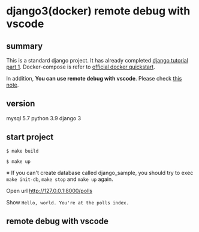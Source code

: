 # django3(docker) remote debug with vscode
## summary
This is a standard django project. It has already completed [django tutorial part 1](https://docs.djangoproject.com/en/3.1/intro/tutorial01/). Docker-compose is refer to [official docker quickstart](https://docs.docker.com/compose/django/).

In addition, **You can use remote debug with vscode**. Please check [this note](#use-remote-debug).

## version
mysql 5.7
python 3.9
django 3

## start project

```
$ make build

$ make up
```
※ If you can't create database called django_sample, you should try to exec `make init-db`, `make stop` and `make up` again.


Open url http://127.0.0.1:8000/polls

Show `Hello, world. You're at the polls index.`

## remote debug with vscode
